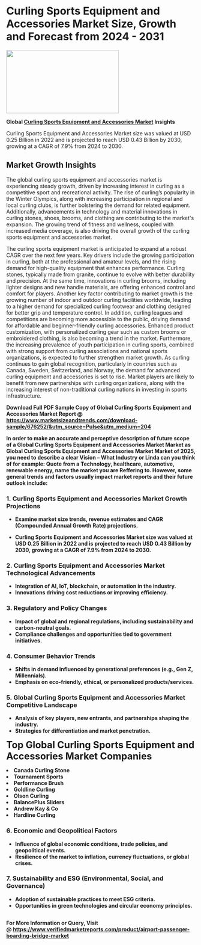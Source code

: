 <H1>Curling Sports Equipment and Accessories Market Size, Growth and Forecast from 2024 - 2031</H1><img class="aligncenter size-medium wp-image-584254" src="https://thirdeyenews.in/wp-content/uploads/2024/09/Global-Market-Research-300x168.jpeg" alt="" width="300" height="168" /><p><strong>Global&nbsp;<a href="https://www.marketsizeandtrends.com/download-sample/676252/&amp;utm_source=Pulse&amp;utm_medium=204">Curling Sports Equipment and Accessories Market</a> Insights</strong></p><p>Curling Sports Equipment and Accessories Market size was valued at USD 0.25 Billion in 2022 and is projected to reach USD 0.43 Billion by 2030, growing at a CAGR of 7.9% from 2024 to 2030.</p><p><h2>Market Growth Insights</h2> <p>The global curling sports equipment and accessories market is experiencing steady growth, driven by increasing interest in curling as a competitive sport and recreational activity. The rise of curling’s popularity in the Winter Olympics, along with increasing participation in regional and local curling clubs, is further bolstering the demand for related equipment. Additionally, advancements in technology and material innovations in curling stones, shoes, brooms, and clothing are contributing to the market's expansion. The growing trend of fitness and wellness, coupled with increased media coverage, is also driving the overall growth of the curling sports equipment and accessories market.</p> <p><strong></strong></p> <p>The curling sports equipment market is anticipated to expand at a robust CAGR over the next few years. Key drivers include the growing participation in curling, both at the professional and amateur levels, and the rising demand for high-quality equipment that enhances performance. Curling stones, typically made from granite, continue to evolve with better durability and precision. At the same time, innovations in curling brooms, including lighter designs and new handle materials, are offering enhanced control and comfort for players. Another key factor contributing to market growth is the growing number of indoor and outdoor curling facilities worldwide, leading to a higher demand for specialized curling footwear and clothing designed for better grip and temperature control. In addition, curling leagues and competitions are becoming more accessible to the public, driving demand for affordable and beginner-friendly curling accessories. Enhanced product customization, with personalized curling gear such as custom brooms or embroidered clothing, is also becoming a trend in the market. Furthermore, the increasing prevalence of youth participation in curling sports, combined with strong support from curling associations and national sports organizations, is expected to further strengthen market growth. As curling continues to gain global recognition, particularly in countries such as Canada, Sweden, Switzerland, and Norway, the demand for advanced curling equipment and accessories is set to rise. Market players are likely to benefit from new partnerships with curling organizations, along with the increasing interest of non-traditional curling nations in investing in sports infrastructure. <p><strong></p><p><span class=""><strong>Download Full PDF Sample Copy of Global Curling Sports Equipment and Accessories Market Report</strong> @ <a href="https://www.marketsizeandtrends.com/download-sample/676252/&amp;utm_source=Pulse&amp;utm_medium=204" target="_blank">https://www.marketsizeandtrends.com/download-sample/676252/&amp;utm_source=Pulse&amp;utm_medium=204</a></span></p><p>In order to make an accurate and perceptive description of future scope of a Global&nbsp;Curling Sports Equipment and Accessories Market Market as Global&nbsp;Curling Sports Equipment and Accessories Market Market of 2025, you need to describe a clear Vision &ndash; What Industry or Linda can you think of for example: Quote from a Technology, healthcare, automotive, renewable energy, name the market you are Reffering to. However, some general trends and factors usually impact market reports and their future outlook include:</p><h3>1.&nbsp;<strong>Curling Sports Equipment and Accessories Market Growth Projections</strong></h3><ul><li>Examine market size trends, revenue estimates and CAGR (Compounded Annual Growth Rate) projections.</li><li><p>Curling Sports Equipment and Accessories Market size was valued at USD 0.25 Billion in 2022 and is projected to reach USD 0.43 Billion by 2030, growing at a CAGR of 7.9% from 2024 to 2030.</p></li></ul><h3>2.&nbsp;<strong>Curling Sports Equipment and Accessories Market Technological Advancements</strong></h3><ul><li>Integration of AI, IoT, blockchain, or automation in the industry.</li><li>Innovations driving cost reductions or improving efficiency.</li></ul><h3>3.&nbsp;<strong>Regulatory and Policy Changes</strong></h3><ul><li>Impact of global and regional regulations, including sustainability and carbon-neutral goals.</li><li>Compliance challenges and opportunities tied to government initiatives.</li></ul><h3>4.&nbsp;<strong>Consumer Behavior Trends</strong></h3><ul><li>Shifts in demand influenced by generational preferences (e.g., Gen Z, Millennials).</li><li>Emphasis on eco-friendly, ethical, or personalized products/services.</li></ul><h3>5.&nbsp;<strong>Global Curling Sports Equipment and Accessories Market Competitive Landscape</strong></h3><ul><li>Analysis of key players, new entrants, and partnerships shaping the industry.</li><li>Strategies for differentiation and market penetration.</li></ul><p data-pm-slice="1 1 []"><span style="color: inherit; font-family: inherit; font-size: 25px;">Top Global Curling Sports Equipment and Accessories Market Companies</span></p><div class="" data-test-id=""><p><li>Canada Curling Stone</li><li> Tournament Sports</li><li> Performance Brush</li><li> Goldline Curling</li><li> Olson Curling</li><li> BalancePlus Sliders</li><li> Andrew Kay & Co</li><li> Hardline Curling</li></p></div><h3>6.&nbsp;<strong>Economic and Geopolitical Factors</strong></h3><ul><li>Influence of global economic conditions, trade policies, and geopolitical events.</li><li>Resilience of the market to inflation, currency fluctuations, or global crises.</li></ul><h3>7.&nbsp;<strong>Sustainability and ESG (Environmental, Social, and Governance)</strong></h3><ul><li>Adoption of sustainable practices to meet ESG criteria.</li><li>Opportunities in green technologies and circular economy principles.</li></ul><h2><strong style="font-size: 14px;">For More Information or Query, Visit @&nbsp;</strong><a style="background-color: #ffffff; font-size: 14px;" href="https://www.marketsizeandtrends.com/report/curling-sports-equipment-and-accessories-market/" target="_blank">https://www.verifiedmarketreports.com/product/airport-passenger-boarding-bridge-market</a></h2>
